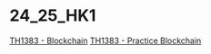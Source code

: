 # 24_25_HK1
[TH1383 - Blockchain](blockchain/overview.md)
[TH1383 - Practice Blockchain](blockchain/practice/practice1.md)